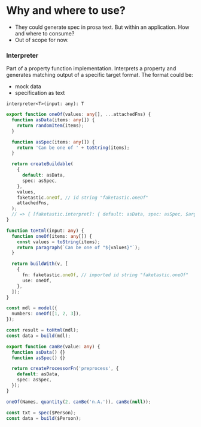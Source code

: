 # Why and where to use?

- They could generate spec in prosa text. But within an application. How and where to consume?
- Out of scope for now.

### Interpreter

Part of a property function implementation. Interprets a property and generates matching output of a specific target format.
The format could be:

- mock data
- specification as text

`interpreter<T>(input: any): T`

```ts
export function oneOf(values: any[], ...attachedFns) {
  function asData(items: any[]) {
    return randomItem(items);
  }

  function asSpec(items: any[]) {
    return 'Can be one of ' + toString(items);
  }

  return createBuildable(
    {
      default: asData,
      spec: asSpec,
    },
    values,
    faketastic.oneOf, // id string "faketastic.oneOf"
    attachedFns,
  );
  // => { [faketastic.interpret]: { default: asData, spec: asSpec, $args: values } }
}

function toHtml(input: any) {
  function oneOf(items: any[]) {
    const values = toString(items);
    return paragraph(`Can be one of "${values}"`);
  }

  return buildWith(v, [
    {
      fn: faketastic.oneOf, // imported id string "faketastic.oneOf"
      use: oneOf,
    },
  ]);
}

const mdl = model({
  numbers: oneOf([1, 2, 3]),
});

const result = toHtml(mdl);
const data = build(mdl);

export function canBe(value: any) {
  function asData() {}
  function asSpec() {}

  return createProcessorFn('preprocess', {
    default: asData,
    spec: asSpec,
  });
}
```

```ts
oneOf(Names, quantity(2, canBe('n.A.')), canBe(null));

const txt = spec($Person);
const data = build($Person);
```

